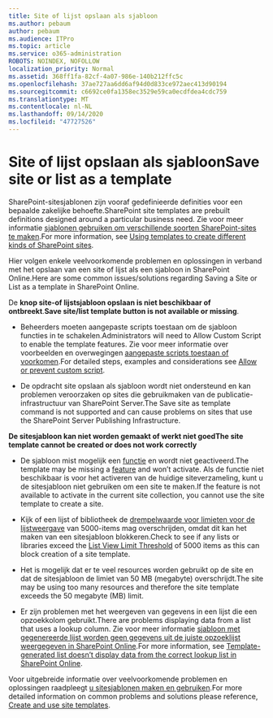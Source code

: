 ```yaml
---
title: Site of lijst opslaan als sjabloon
ms.author: pebaum
author: pebaum
ms.audience: ITPro
ms.topic: article
ms.service: o365-administration
ROBOTS: NOINDEX, NOFOLLOW
localization_priority: Normal
ms.assetid: 368ff1fa-82cf-4a07-986e-140b212ffc5c
ms.openlocfilehash: 37ae727aa6dd6af94d0d833ce972aec413d90194
ms.sourcegitcommit: c6692ce0fa1358ec3529e59ca0ecdfdea4cdc759
ms.translationtype: MT
ms.contentlocale: nl-NL
ms.lasthandoff: 09/14/2020
ms.locfileid: "47727526"
---
```

# <a name="save-site-or-list-as-a-template"></a><span data-ttu-id="e0b28-102">Site of lijst opslaan als sjabloon</span><span class="sxs-lookup"><span data-stu-id="e0b28-102">Save site or list as a template</span></span>

<span data-ttu-id="e0b28-103">SharePoint-sitesjablonen zijn vooraf gedefinieerde definities voor een bepaalde zakelijke behoefte.</span><span class="sxs-lookup"><span data-stu-id="e0b28-103">SharePoint site templates are prebuilt definitions designed around a particular business need.</span></span> <span data-ttu-id="e0b28-104">Zie voor meer informatie [sjablonen gebruiken om verschillende soorten SharePoint-sites te maken](https://support.office.com/article/using-templates-to-create-different-kinds-of-sharepoint-sites-449eccec-ff99-4cf3-b62e-dcfee37e8da4).</span><span class="sxs-lookup"><span data-stu-id="e0b28-104">For more information, see [Using templates to create different kinds of SharePoint sites](https://support.office.com/article/using-templates-to-create-different-kinds-of-sharepoint-sites-449eccec-ff99-4cf3-b62e-dcfee37e8da4).</span></span>

<span data-ttu-id="e0b28-105">Hier volgen enkele veelvoorkomende problemen en oplossingen in verband met het opslaan van een site of lijst als een sjabloon in SharePoint Online.</span><span class="sxs-lookup"><span data-stu-id="e0b28-105">Here are some common issues/solutions regarding Saving a Site or List as a template in SharePoint Online.</span></span>

<span data-ttu-id="e0b28-106">De **knop site-of lijstsjabloon opslaan is niet beschikbaar of ontbreekt**.</span><span class="sxs-lookup"><span data-stu-id="e0b28-106">**Save site/list template button is not available or missing**.</span></span> 

- <span data-ttu-id="e0b28-107">Beheerders moeten aangepaste scripts toestaan om de sjabloon functies in te schakelen.</span><span class="sxs-lookup"><span data-stu-id="e0b28-107">Administrators will need to Allow Custom Script to enable the template features.</span></span> <span data-ttu-id="e0b28-108">Zie voor meer informatie over voorbeelden en overwegingen [aangepaste scripts toestaan of voorkomen](https://docs.microsoft.com/sharepoint/allow-or-prevent-custom-script).</span><span class="sxs-lookup"><span data-stu-id="e0b28-108">For detailed steps, examples and considerations see [Allow or prevent custom script](https://docs.microsoft.com/sharepoint/allow-or-prevent-custom-script).</span></span>


- <span data-ttu-id="e0b28-109">De opdracht site opslaan als sjabloon wordt niet ondersteund en kan problemen veroorzaken op sites die gebruikmaken van de publicatie-infrastructuur van SharePoint Server.</span><span class="sxs-lookup"><span data-stu-id="e0b28-109">The Save site as template command is not supported and can cause problems on sites that use the SharePoint Server Publishing Infrastructure.</span></span>


<span data-ttu-id="e0b28-110">**De sitesjabloon kan niet worden gemaakt of werkt niet goed**</span><span class="sxs-lookup"><span data-stu-id="e0b28-110">**The site template cannot be created or does not work correctly**</span></span>

- <span data-ttu-id="e0b28-111">De sjabloon mist mogelijk een [functie](https://social.technet.microsoft.com/wiki/contents/articles/14423.sharepoint-2013-existing-features-guid.aspx) en wordt niet geactiveerd.</span><span class="sxs-lookup"><span data-stu-id="e0b28-111">The template may be missing a [feature](https://social.technet.microsoft.com/wiki/contents/articles/14423.sharepoint-2013-existing-features-guid.aspx) and won’t activate.</span></span> <span data-ttu-id="e0b28-112">Als de functie niet beschikbaar is voor het activeren van de huidige siteverzameling, kunt u de sitesjabloon niet gebruiken om een site te maken.</span><span class="sxs-lookup"><span data-stu-id="e0b28-112">If the feature is not available to activate in the current site collection, you cannot use the site template to create a site.</span></span>


- <span data-ttu-id="e0b28-113">Kijk of een lijst of bibliotheek de [drempelwaarde voor limieten voor de lijstweergave](https://support.office.com/article/Manage-large-lists-and-libraries-in-SharePoint-B8588DAE-9387-48C2-9248-C24122F07C59) van 5000-items mag overschrijden, omdat dit kan het maken van een sitesjabloon blokkeren.</span><span class="sxs-lookup"><span data-stu-id="e0b28-113">Check to see if any lists or libraries exceed the [List View Limit Threshold](https://support.office.com/article/Manage-large-lists-and-libraries-in-SharePoint-B8588DAE-9387-48C2-9248-C24122F07C59) of 5000 items as this can block creation of a site template.</span></span>


- <span data-ttu-id="e0b28-114">Het is mogelijk dat er te veel resources worden gebruikt op de site en dat de sitesjabloon de limiet van 50 MB (megabyte) overschrijdt.</span><span class="sxs-lookup"><span data-stu-id="e0b28-114">The site may be using too many resources and therefore the site template exceeds the 50 megabyte (MB) limit.</span></span>


- <span data-ttu-id="e0b28-115">Er zijn problemen met het weergeven van gegevens in een lijst die een opzoekkolom gebruikt.</span><span class="sxs-lookup"><span data-stu-id="e0b28-115">There are problems displaying data from a list that uses a lookup column.</span></span> <span data-ttu-id="e0b28-116">Zie voor meer informatie [sjabloon met gegenereerde lijst worden geen gegevens uit de juiste opzoeklijst weergegeven in SharePoint Online](https://docs.microsoft.com/sharepoint/support/lists-and-libraries/template-generated-list-incorrect-data).</span><span class="sxs-lookup"><span data-stu-id="e0b28-116">For more information, see [Template-generated list doesn’t display data from the correct lookup list in SharePoint Online](https://docs.microsoft.com/sharepoint/support/lists-and-libraries/template-generated-list-incorrect-data).</span></span>


<span data-ttu-id="e0b28-117">Voor uitgebreide informatie over veelvoorkomende problemen en oplossingen raadpleegt [u sitesjablonen maken en gebruiken](https://support.office.com/article/Create-and-use-site-templates-60371B0F-00E0-4C49-A844-34759EBDD989).</span><span class="sxs-lookup"><span data-stu-id="e0b28-117">For more detailed information on common problems and solutions please reference, [Create and use site templates](https://support.office.com/article/Create-and-use-site-templates-60371B0F-00E0-4C49-A844-34759EBDD989).</span></span>

